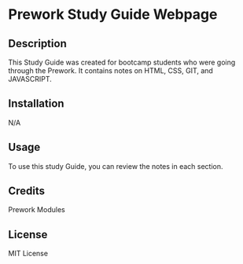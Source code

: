 # Prework Study Guide Webpage

## Description

This Study Guide was created for bootcamp students who were going through the Prework. It contains notes on HTML, CSS, GIT, and JAVASCRIPT.


## Installation

N/A

## Usage

To use this study Guide, you can review the notes in each section.


## Credits

Prework Modules

## License

MIT License
